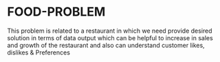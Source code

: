 # FOOD-PROBLEM
This problem is related to a restaurant in which we need provide desired solution in terms of data output which  can be helpful to increase in sales and growth of the restaurant and also can understand customer likes, dislikes &amp; Preferences
